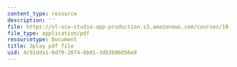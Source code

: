 ```yaml
---
content_type: resource
description: ''
file: https://ol-ocw-studio-app-production.s3.amazonaws.com/courses/18-01sc-single-variable-calculus-fall-2010/4c91dda10d7928748b813db3b06056e9_-MI0b4h3rS0.pdf
file_type: application/pdf
resourcetype: Document
title: 3play pdf file
uid: 4c91dda1-0d79-2874-8b81-3db3b06056e9
---
```

